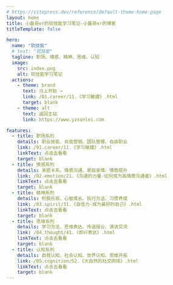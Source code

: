 ```yaml
---
# https://vitepress.dev/reference/default-theme-home-page
layout: home
title: 小磊哥er的软技能学习笔记-小磊哥er的博客
titleTemplate: false

hero:
  name: "软技能"
  # text: "软技能"
  tagline: 职场、情感、精神、思维、认知
  image:
    src: index.png
    alt: 软技能学习笔记
  actions:
    - theme: brand
      text: 马上开始 →
      link: /01.career/11.《学习敏捷》.html
      target: blank
    - theme: alt
      text: 返回主站
      link: https://www.yzsunlei.com

features:
  - title: 职场系列
    details: 职业技能、自我营销、团队管理、自由职业
    link: /01.career/11.《学习敏捷》.html
    linkText: 点击去看看
    target: blank
  - title: 情感系列
    details: 亲密关系、情感沟通、家庭亲情、情商提升
    link: /02.emotion/21.《沟通的力量-如何成为高情商沟通者》.html
    linkText: 点击去看看
    target: blank
  - title: 精神系列
    details: 积极乐观、心智成长、执行方法、习惯养成
    link: /03.spirit/31.《自信力-成为最好的自己》.html
    linkText: 点击去看看
    target: blank
  - title: 思维系列
    details: 学习方法、思维表达、传道授业、演讲交流
    link: /04.thought/41.《即兴表达》.html
    linkText: 点击去看看
    target: blank
  - title: 认知系列
    details: 自我认知、社会认知、世界认知、思维开拓
    link: /05.cognition/52.《大自然的社交网络》.html
    linkText: 点击去看看
    target: blank
---
```


<style>
  @media (min-width: 960px) {
    .image-container {
      transform: none !important;
    }
    .item.grid-4 {
      width: calc(100% / 3) !important;
    }
  }
</style>